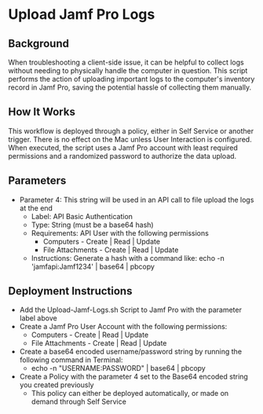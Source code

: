 # Upload Jamf Pro Logs

## Background
When troubleshooting a client-side issue, it can be helpful to collect logs without needing to physically handle the computer in question. This script performs the action of uploading important logs to the computer's inventory record in Jamf Pro, saving the potential hassle of collecting them manually.

## How It Works
This workflow is deployed through a policy, either in Self Service or another trigger. There is no effect on the Mac unless User Interaction is configured. When executed, the script uses a Jamf Pro account with least required permissions and a randomized password to authorize the data upload.

## Parameters
- Parameter 4: This string will be used in an API call to file upload the logs at the end
  - Label: API Basic Authentication
  - Type: String (must be a base64 hash)
  - Requirements: API User with the following permissions
      - Computers - Create | Read | Update
      - File Attachments - Create | Read | Update
  - Instructions: Generate a hash with a command like: echo -n 'jamfapi:Jamf1234' | base64 | pbcopy
  
## Deployment Instructions
- Add the Upload-Jamf-Logs.sh Script to Jamf Pro with the parameter label above
- Create a Jamf Pro User Account with the following permissions:
  - Computers - Create | Read | Update
  - File Attachments - Create | Read | Update
- Create a base64 encoded username/password string by running the following command in Terminal:
  - echo -n "USERNAME:PASSWORD" | base64 | pbcopy
- Create a Policy with the  parameter 4 set to the Base64 encoded string you created previously
  - This policy can either be deployed automatically, or made on demand through Self Service
